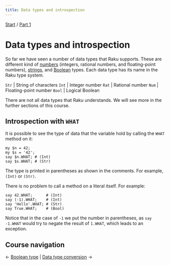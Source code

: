 ```yaml
---
title: Data types and introspection
---
```


[Start](/raku-course/) / [Part 1](/raku-course/part1)

# Data types and introspection

So far we have seen a number of data types that Raku supports. These are different kind of [numbers](/raku-course/numbers) (integers, rational numbers, and floating-point numbers), [strings](/raku-course/strings), and [Boolean](/raku-course/booleans) types. Each data type has its name in the Raku type system.

`Str` | String of characters
`Int` | Integer number
`Rat` | Rational number
`Num` | Floating-point number
`Bool` | Logical Boolean

There are not all data types that Raku understands. We will see more in the further sections of this course.

## Introspection with `WHAT`

It is possible to see the type of data that the variable hold by calling the `WHAT` method on it:

    my $n = 42;
    my $s = '42';
    say $n.WHAT; # (Int)
    say $s.WHAT; # (Str)

The type is printed in parentheses as shown in the comments. For example, `(Int)` or `(Str)`.

There is no problem to call a method on a literal itself. For example:

    say 42.WHAT;      # (Int)
    say (-1).WHAT;    # (Int)
    say 'Hello'.WHAT; # (Str)
    say True.WHAT;    # (Bool)

Notice that in the case of `-1` we put the number in parentheses, as `say -1.WHAT` would try to negate the result of `1.WHAT`, which leads to an exception.

## Course navigation

← [Boolean type](/raku-course/booleans) | [Data type conversion](/raku-course/coercion) →
